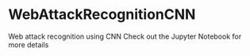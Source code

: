 # WebAttackRecognitionCNN
 Web attack recognition using CNN
Check out the Jupyter Notebook for more details